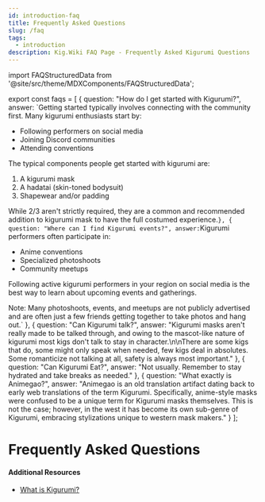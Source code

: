 ```yaml
---
id: introduction-faq
title: Frequently Asked Questions
slug: /faq
tags:
  - introduction
description: Kig.Wiki FAQ Page - Frequently Asked Kigurumi Questions
---
```


import FAQStructuredData from '@site/src/theme/MDXComponents/FAQStructuredData';


export const faqs = [
  {
    question: "How do I get started with Kigurumi?",
    answer: `Getting started typically involves connecting with the community first. Many kigurumi enthusiasts start by:

- Following performers on social media
- Joining Discord communities
- Attending conventions

The typical components people get started with kigurumi are:

1. A kigurumi mask
2. A hadatai (skin-toned bodysuit)
3. Shapewear and/or padding

While 2/3 aren't strictly required, they are a common and recommended addition to kigurumi mask to have the full costumed experience.`
  },
  {
    question: "Where can I find Kigurumi events?",
    answer: `Kigurumi performers often participate in:

- Anime conventions
- Specialized photoshoots
- Community meetups

Following active kigurumi performers in your region on social media is the best way to learn about upcoming events and gatherings.

Note: Many photoshoots, events, and meetups are not publicly advertised and are often just a few friends getting together to take photos and hang out.`
  },
  {
    question: "Can Kigurumi talk?",
    answer: "Kigurumi masks aren't really made to be talked through, and owing to the mascot-like nature of kigurumi most kigs don't talk to stay in character.\n\nThere are some kigs that do, some might only speak when needed, few kigs deal in absolutes. Some romanticize not talking at all, safety is always most important."
  },
  {
    question: "Can Kigurumi Eat?",
    answer: "Not usually. Remember to stay hydrated and take breaks as needed."
  },
  {
    question: "What exactly is Animegao?",
    answer: "Animegao is an old translation artifact dating back to early web translations of the term Kigurumi. Specifically, anime-style masks were confused to be a unique term for Kigurumi masks themselves. This is not the case; however, in the west it has become its own sub-genre of Kigurumi, embracing stylizations unique to western mask makers."
  }
];

# Frequently Asked Questions

<FAQStructuredData faqs={faqs} />

#### Additional Resources

- [What is Kigurumi?](/what-is-kigurumi)
